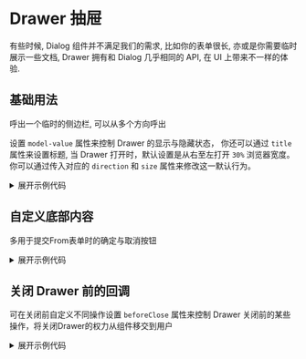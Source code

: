 <script setup>
import Basic from './component/Basic.vue'
import Footer from './component/Footer.vue'
import BeforeClose from './component/BeforeClose.vue'
</script>

# Drawer 抽屉

有些时候, Dialog 组件并不满足我们的需求, 比如你的表单很长, 亦或是你需要临时展示一些文档, Drawer 拥有和 Dialog 几乎相同的 API, 在 UI 上带来不一样的体验.

## 基础用法

呼出一个临时的侧边栏, 可以从多个方向呼出

 设置 `model-value` 属性来控制 Drawer 的显示与隐藏状态， 你还可以通过 `title` 属性来设置标题, 当 Drawer 打开时，默认设置是从右至左打开 `30%` 浏览器宽度。 你可以通过传入对应的 `direction` 和 `size` 属性来修改这一默认行为。
<div class="example">
 <Basic/>
</div>

<details>
<summary>展开示例代码</summary>

```vue
<template>
 <YDatePicker v-model="dateValue" />
</template>

<script lang="ts" setup>
import { ref } from 'vue';

const dateValue = ref("");

</script>

```

</details>

## 自定义底部内容
多用于提交From表单时的确定与取消按钮

<div class="example">
 <Footer />
</div>

<details>
<summary>展开示例代码</summary>

```vue
<template>
  <YButton type="primary" @click="showDrawer = true">open</YButton>
  <YDrawer title="编辑" v-model="showDrawer" closeOnClickModal>
    <template #default>
      <YForm :model="formState" :rules="rules" ref="formRef">
        <YFormItem label="姓名:" prop="name">
          <YInput placeholder="请输入姓名" v-model="formState.name" />
        </YFormItem>
        <YFormItem label="年龄:" prop="age">
          <YInput placeholder="请输入年龄" v-model="formState.age" />
        </YFormItem>
        <YFormItem label="家庭住址:" prop="address">
          <YInput
            clearable
            placeholder="请输入家庭住址"
            v-model="formState.address"
          />
        </YFormItem>
        <YFormItem label="出生日期:" prop="birthday">
          <YDatePicker v-model="formState.birthday" />
        </YFormItem>
        <YFormItem label="学校:" prop="school">
          <YSelector
            :options="options.slice(0, 6)"
            placeholder="请选择学校"
            v-model="formState.school"
          >
          </YSelector>
        </YFormItem>
      </YForm>
    </template>
    <template #footer>
      <YButton @click="onReset">Reset</YButton>
      <YButton @click="onSubmit" type="primary">Submit</YButton>
    </template>
  </YDrawer>
</template>

<script lang="ts" setup>
import { reactive, ref } from "vue";
import { YMessage } from "../../../../../y-ui";

const showDrawer = ref(false);
const formRef = ref();
const formState = reactive({
  name: "坤坤",
  age: "",
  address: "",
  school: 2,
  birthday: "",
});

const options = ref([
  {
    value: 1,
    text: "Yjj",
  },
  {
    value: 2,
    text: "Big龙",
  },
  {
    value: 3,
    text: "嘿毛",
  },
  {
    value: 4,
    text: "嫖瓜",
  },
  {
    value: 5,
    text: "吊毛",
  },
  {
    value: 6,
    text: "吴彦祖",
  },
  {
    value: 7,
    text: "陈冠希",
  },
  {
    value: 8,
    text: "林俊杰",
  },
]);

const onSubmit = () => {
  formRef.value
    .validate()
    .then((res) => {
      console.log(formState);
      YMessage.success({
        message: "提交成功",
      });
    })
    .catch((err) => {
      YMessage.error({
        message: err,
      });
      console.log(err);
    });
};
const onReset = () => {
  formRef.value.resetFields();
};
const Footers = {
  name: [
    { required: true, message: "Please input Activity name", trigger: "blur" },
    { min: 3, max: 5, message: "Length should be 3 to 5", trigger: "blur" },
  ],
  age: [
    { required: true, message: "Please input Activity age", trigger: "blur" },
    { min: 3, max: 5, message: "Length should be 3 to 5", trigger: "blur" },
  ],
  address: [
    {
      required: true,
      message: "Please input Activity address",
      trigger: "blur",
    },
    { min: 4, max: 15, message: "Length should be 5 to 15", trigger: "change" },
  ],
  birthday: [{ required: true, message: "请选择出生日期", trigger: "change" }],
  school: [{ required: true, message: "请选择学校", trigger: "change" }],
};
</script>
```

</details>

## 关闭 Drawer 前的回调

 可在关闭前自定义不同操作设置 `beforeClose` 属性来控制 Drawer 关闭前的某些操作，将关闭Drawer的权力从组件移交到用户
<div class="example">
 <BeforeClose/>
</div>

<details>
<summary>展开示例代码</summary>

```vue
<template>
 <YDatePicker v-model="dateValue" />
</template>

<script lang="ts" setup>
import { ref } from 'vue';

const dateValue = ref("");

</script>

```

</details>


